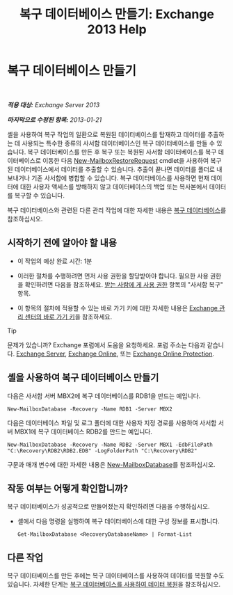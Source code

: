 ﻿---
title: '복구 데이터베이스 만들기: Exchange 2013 Help'
TOCTitle: 복구 데이터베이스 만들기
ms:assetid: 34d87491-b7b7-44a9-8d69-e1a9c1fe5852
ms:mtpsurl: https://technet.microsoft.com/ko-kr/library/Ee332321(v=EXCHG.150)
ms:contentKeyID: 50482829
ms.date: 05/22/2018
mtps_version: v=EXCHG.150
ms.translationtype: MT
---

# 복구 데이터베이스 만들기

 

_**적용 대상:** Exchange Server 2013_

_**마지막으로 수정된 항목:** 2013-01-21_

셸을 사용하여 복구 작업의 일환으로 복원된 데이터베이스를 탑재하고 데이터를 추출하는 데 사용되는 특수한 종류의 사서함 데이터베이스인 복구 데이터베이스를 만들 수 있습니다. 복구 데이터베이스를 만든 후 복구 또는 복원된 사서함 데이터베이스를 복구 데이터베이스로 이동한 다음 [New-MailboxRestoreRequest](https://technet.microsoft.com/ko-kr/library/ff829875\(v=exchg.150\)) cmdlet을 사용하여 복구된 데이터베이스에서 데이터를 추출할 수 있습니다. 추출이 끝나면 데이터를 폴더로 내보내거나 기존 사서함에 병합할 수 있습니다. 복구 데이터베이스를 사용하면 현재 데이터에 대한 사용자 액세스를 방해하지 않고 데이터베이스의 백업 또는 복사본에서 데이터를 복구할 수 있습니다.

복구 데이터베이스와 관련된 다른 관리 작업에 대한 자세한 내용은 [복구 데이터베이스](recovery-databases-exchange-2013-help.md)를 참조하십시오.

## 시작하기 전에 알아야 할 내용

  - 이 작업의 예상 완료 시간: 1분

  - 이러한 절차를 수행하려면 먼저 사용 권한을 할당받아야 합니다. 필요한 사용 권한을 확인하려면 다음을 참조하세요. [받는 사람에 게 사용 권한](recipients-permissions-exchange-2013-help.md) 항목의 "사서함 복구" 항목.

  - 이 항목의 절차에 적용할 수 있는 바로 가기 키에 대한 자세한 내용은 [Exchange 관리 센터의 바로 가기 키](keyboard-shortcuts-in-the-exchange-admin-center-exchange-online-protection-help.md)을 참조하세요.


> [!TIP]
> 문제가 있습니까? Exchange 포럼에서 도움을 요청하세요. 포럼 주소는 다음과 같습니다. <A href="https://go.microsoft.com/fwlink/p/?linkid=60612">Exchange Server</A>, <A href="https://go.microsoft.com/fwlink/p/?linkid=267542">Exchange Online</A>, 또는 <A href="https://go.microsoft.com/fwlink/p/?linkid=285351">Exchange Online Protection</A>.



## 셸을 사용하여 복구 데이터베이스 만들기

다음은 사서함 서버 MBX2에 복구 데이터베이스를 RDB1을 만드는 예입니다.

    New-MailboxDatabase -Recovery -Name RDB1 -Server MBX2

다음은 데이터베이스 파일 및 로그 폴더에 대한 사용자 지정 경로를 사용하여 사서함 서버 MBX1에 복구 데이터베이스 RDB2를 만드는 예입니다.

    New-MailboxDatabase -Recovery -Name RDB2 -Server MBX1 -EdbFilePath "C:\Recovery\RDB2\RDB2.EDB" -LogFolderPath "C:\Recovery\RDB2"

구문과 매개 변수에 대한 자세한 내용은 [New-MailboxDatabase](https://technet.microsoft.com/ko-kr/library/aa997976\(v=exchg.150\))를 참조하십시오.

## 작동 여부는 어떻게 확인합니까?

복구 데이터베이스가 성공적으로 만들어졌는지 확인하려면 다음을 수행하십시오.

  - 셸에서 다음 명령을 실행하여 복구 데이터베이스에 대한 구성 정보를 표시합니다.
    
        Get-MailboxDatabase <RecoveryDatabaseName> | Format-List

## 다른 작업

복구 데이터베이스를 만든 후에는 복구 데이터베이스를 사용하여 데이터를 복원할 수도 있습니다. 자세한 단계는 [복구 데이터베이스를 사용하여 데이터 복원](restore-data-using-a-recovery-database-exchange-2013-help.md)을 참조하십시오.


